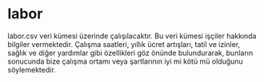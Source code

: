 # labor
labor.csv veri kümesi üzerinde çalışılacaktır.  Bu veri kümesi işçiler hakkında bilgiler vermektedir. Çalışma saatleri, yıllık ücret artışları, tatil ve izinler, sağlık ve diğer yardımlar gibi özellikleri göz önünde bulundurarak, bunların sonucunda bize çalışma ortamı veya şartlarının iyi mi kötü mü olduğunu söylemektedir. 
